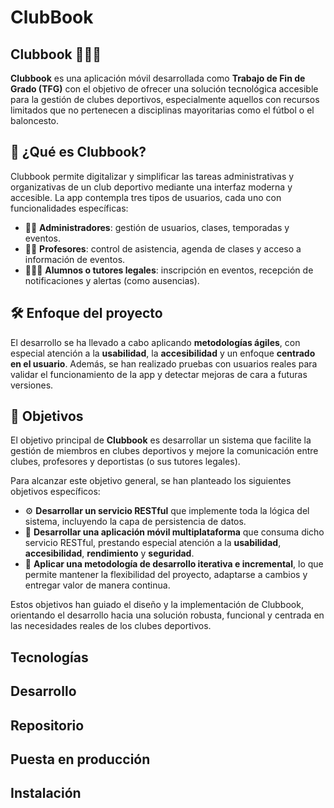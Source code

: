 # ClubBook

## Clubbook 📱🏃‍♂️

**Clubbook** es una aplicación móvil desarrollada como **Trabajo de Fin de Grado (TFG)** con el objetivo de ofrecer una solución tecnológica accesible para la gestión de clubes deportivos, especialmente aquellos con recursos limitados que no pertenecen a disciplinas mayoritarias como el fútbol o el baloncesto.

## 📌 ¿Qué es Clubbook?

Clubbook permite digitalizar y simplificar las tareas administrativas y organizativas de un club deportivo mediante una interfaz moderna y accesible. La app contempla tres tipos de usuarios, cada uno con funcionalidades específicas:

- 👨‍💼 **Administradores**: gestión de usuarios, clases, temporadas y eventos.
- 👩‍🏫 **Profesores**: control de asistencia, agenda de clases y acceso a información de eventos.
- 👨‍👧‍👦 **Alumnos o tutores legales**: inscripción en eventos, recepción de notificaciones y alertas (como ausencias).

## 🛠 Enfoque del proyecto

El desarrollo se ha llevado a cabo aplicando **metodologías ágiles**, con especial atención a la **usabilidad**, la **accesibilidad** y un enfoque **centrado en el usuario**. Además, se han realizado pruebas con usuarios reales para validar el funcionamiento de la app y detectar mejoras de cara a futuras versiones.

## 🎯 Objetivos

El objetivo principal de **Clubbook** es desarrollar un sistema que facilite la gestión de miembros en clubes deportivos y mejore la comunicación entre clubes, profesores y deportistas (o sus tutores legales).

Para alcanzar este objetivo general, se han planteado los siguientes objetivos específicos:

- ⚙️ **Desarrollar un servicio RESTful** que implemente toda la lógica del sistema, incluyendo la capa de persistencia de datos.
- 📱 **Desarrollar una aplicación móvil multiplataforma** que consuma dicho servicio RESTful, prestando especial atención a la **usabilidad**, **accesibilidad**, **rendimiento** y **seguridad**.
- 🔁 **Aplicar una metodología de desarrollo iterativa e incremental**, lo que permite mantener la flexibilidad del proyecto, adaptarse a cambios y entregar valor de manera continua.

Estos objetivos han guiado el diseño y la implementación de Clubbook, orientando el desarrollo hacia una solución robusta, funcional y centrada en las necesidades reales de los clubes deportivos.


## Tecnologías

## Desarrollo

## Repositorio

## Puesta en producción

## Instalación

